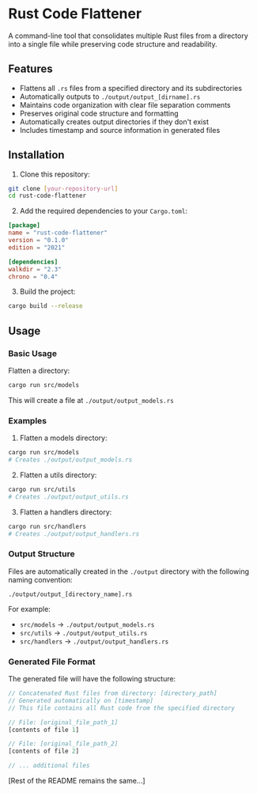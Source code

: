 # Rust Code Flattener

A command-line tool that consolidates multiple Rust files from a directory into a single file while preserving code structure and readability.

## Features

- Flattens all `.rs` files from a specified directory and its subdirectories
- Automatically outputs to `./output/output_[dirname].rs`
- Maintains code organization with clear file separation comments
- Preserves original code structure and formatting
- Automatically creates output directories if they don't exist
- Includes timestamp and source information in generated files

## Installation

1. Clone this repository:
```bash
git clone [your-repository-url]
cd rust-code-flattener
```

2. Add the required dependencies to your `Cargo.toml`:
```toml
[package]
name = "rust-code-flattener"
version = "0.1.0"
edition = "2021"

[dependencies]
walkdir = "2.3"
chrono = "0.4"
```

3. Build the project:
```bash
cargo build --release
```

## Usage

### Basic Usage

Flatten a directory:
```bash
cargo run src/models
```

This will create a file at `./output/output_models.rs`

### Examples

1. Flatten a models directory:
```bash
cargo run src/models
# Creates ./output/output_models.rs
```

2. Flatten a utils directory:
```bash
cargo run src/utils
# Creates ./output/output_utils.rs
```

3. Flatten a handlers directory:
```bash
cargo run src/handlers
# Creates ./output/output_handlers.rs
```

### Output Structure

Files are automatically created in the `./output` directory with the following naming convention:
```
./output/output_[directory_name].rs
```

For example:
- `src/models` -> `./output/output_models.rs`
- `src/utils` -> `./output/output_utils.rs`
- `src/handlers` -> `./output/output_handlers.rs`

### Generated File Format

The generated file will have the following structure:

```rust
// Concatenated Rust files from directory: [directory_path]
// Generated automatically on [timestamp]
// This file contains all Rust code from the specified directory

// File: [original_file_path_1]
[contents of file 1]

// File: [original_file_path_2]
[contents of file 2]

// ... additional files
```

[Rest of the README remains the same...]